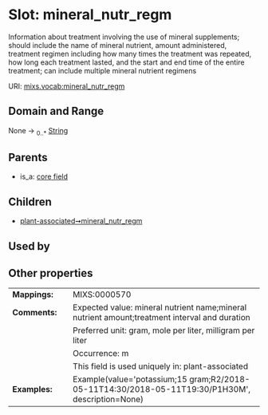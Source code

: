 
# Slot: mineral_nutr_regm


Information about treatment involving the use of mineral supplements; should include the name of mineral nutrient, amount administered, treatment regimen including how many times the treatment was repeated, how long each treatment lasted, and the start and end time of the entire treatment; can include multiple mineral nutrient regimens

URI: [mixs.vocab:mineral_nutr_regm](https://w3id.org/mixs/vocab/mineral_nutr_regm)


## Domain and Range

None &#8594;  <sub>0..\*</sub> [String](types/String.md)

## Parents

 *  is_a: [core field](core_field.md)

## Children

 *  [plant-associated➞mineral_nutr_regm](plant_associated_mineral_nutr_regm.md)

## Used by


## Other properties

|  |  |  |
| --- | --- | --- |
| **Mappings:** | | MIXS:0000570 |
| **Comments:** | | Expected value: mineral nutrient name;mineral nutrient amount;treatment interval and duration |
|  | | Preferred unit: gram, mole per liter, milligram per liter |
|  | | Occurrence: m |
|  | | This field is used uniquely in: plant-associated |
| **Examples:** | | Example(value='potassium;15 gram;R2/2018-05-11T14:30/2018-05-11T19:30/P1H30M', description=None) |

